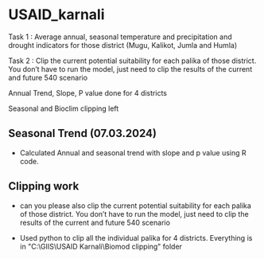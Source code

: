 # USAID_karnali

Task 1 : Average annual, seasonal temperature and precipitation and drought indicators for those district (Mugu, Kalikot, Jumla and Humla)

Task 2 : Clip the current potential suitability for each palika of those district. You don’t have to run the model, just need to clip the results of the current and future 540 scenario

Annual Trend, Slope, P value done for 4 districts

Seasonal and Bioclim clipping left

## Seasonal Trend (07.03.2024)

- Calculated Annual and seasonal trend with slope and p value using R code.

## Clipping work 

- can you please also clip the current potential suitability for each palika of those district. You don’t have to run the model, just need to clip the results of the current and future 540 scenario

- Used python to clip all the individual palika for 4 districts. Everything is in "C:\GIIS\USAID Karnali\Biomod clipping" folder
